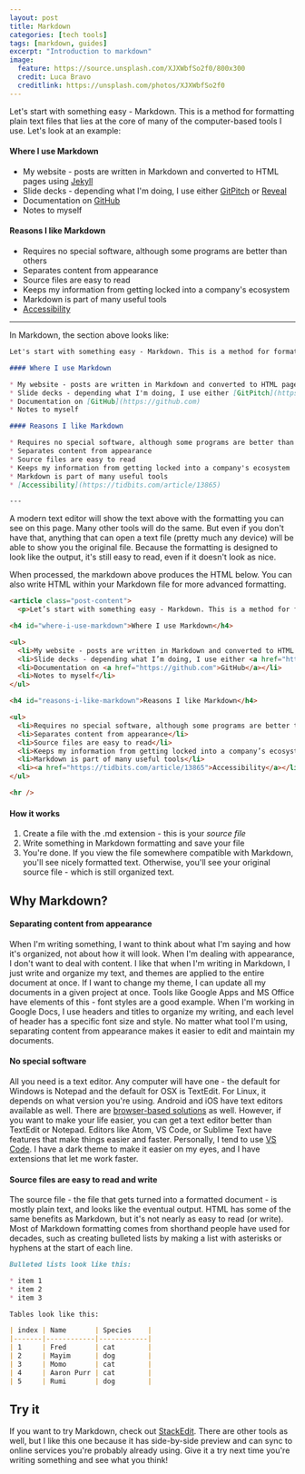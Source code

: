 ```yaml
---
layout: post
title: Markdown
categories: [tech tools]
tags: [markdown, guides]
excerpt: "Introduction to markdown"
image:
  feature: https://source.unsplash.com/XJXWbfSo2f0/800x300
  credit: Luca Bravo
  creditlink: https://unsplash.com/photos/XJXWbfSo2f0
---
```

Let's start with something easy - Markdown. This is a method for formatting plain text files that lies at the core of many of the computer-based tools I use. Let's look at an example:

#### Where I use Markdown

* My website - posts are written in Markdown and converted to HTML pages using [Jekyll](https://jekyllrb.com/)
* Slide decks - depending what I'm doing, I use either [GitPitch](https://gitpitch.com/) or [Reveal](http://lab.hakim.se/reveal-js/#/)
* Documentation on [GitHub](https://github.com)
* Notes to myself

#### Reasons I like Markdown

* Requires no special software, although some programs are better than others
* Separates content from appearance
* Source files are easy to read
* Keeps my information from getting locked into a company's ecosystem
* Markdown is part of many useful tools
* [Accessibility](https://tidbits.com/article/13865)

---

In Markdown, the section above looks like:
```markdown
Let's start with something easy - Markdown. This is a method for formatting plain text files that lies at the core of many of the computer-based tools I use. Let's look at an example:

#### Where I use Markdown

* My website - posts are written in Markdown and converted to HTML pages using [Jekyll](https://jekyllrb.com/)
* Slide decks - depending what I'm doing, I use either [GitPitch](https://gitpitch.com/) or [Reveal](http://lab.hakim.se/reveal-js/#/)
* Documentation on [GitHub](https://github.com)
* Notes to myself

#### Reasons I like Markdown

* Requires no special software, although some programs are better than others
* Separates content from appearance
* Source files are easy to read
* Keeps my information from getting locked into a company's ecosystem
* Markdown is part of many useful tools
* [Accessibility](https://tidbits.com/article/13865)

---
```

A modern text editor will show the text above with the formatting you can see on this page. Many other tools will do the same. But even if you don't have that, anything that can open a text file (pretty much any device) will be able to show you the original file. Because the formatting is designed to look like the output, it's still easy to read, even if it doesn't look as nice.

When processed, the markdown above produces the HTML below. You can also write HTML within your Markdown file for more advanced formatting.

```html
<article class="post-content">
  <p>Let’s start with something easy - Markdown. This is a method for formatting plain text files that lies at the core of many of the computer-based tools I use. Let’s look at an example:</p>

<h4 id="where-i-use-markdown">Where I use Markdown</h4>

<ul>
  <li>My website - posts are written in Markdown and converted to HTML pages using <a href="https://jekyllrb.com/">Jekyll</a></li>
  <li>Slide decks - depending what I’m doing, I use either <a href="https://gitpitch.com/">GitPitch</a> or <a href="http://lab.hakim.se/reveal-js/#/">Reveal</a></li>
  <li>Documentation on <a href="https://github.com">GitHub</a></li>
  <li>Notes to myself</li>
</ul>

<h4 id="reasons-i-like-markdown">Reasons I like Markdown</h4>

<ul>
  <li>Requires no special software, although some programs are better than others</li>
  <li>Separates content from appearance</li>
  <li>Source files are easy to read</li>
  <li>Keeps my information from getting locked into a company’s ecosystem</li>
  <li>Markdown is part of many useful tools</li>
  <li><a href="https://tidbits.com/article/13865">Accessibility</a></li>
</ul>

<hr />
```


#### How it works

1. Create a file with the .md extension - this is your *source file*
2. Write something in Markdown formatting and save your file
3. You're done. If you view the file somewhere compatible with Markdown, you'll see nicely formatted text. Otherwise, you'll see your original source file - which is still organized text.

## Why Markdown?

#### Separating content from appearance

When I'm writing something, I want to think about what I'm saying and how it's organized, not about how it will look. When I'm dealing with appearance, I don't want to deal with content. I like that when I'm writing in Markdown, I just write and organize my text, and themes are applied to the entire document at once. If I want to change my theme, I can update all my documents in a given project at once. Tools like Google Apps and MS Office have elements of this - font styles are a good example. When I'm working in Google Docs, I use headers and titles to organize my writing, and each level of header has a specific font size and style. No matter what tool I'm using, separating content from appearance makes it easier to edit and maintain my documents.

#### No special software

All you need is a text editor. Any computer will have one - the default for Windows is Notepad and the default for OSX is TextEdit. For Linux, it depends on what version you're using. Android and iOS have text editors available as well. There are [browser-based solutions](https://stackedit.io/) as well. However, if you want to make your life easier, you can get a text editor better than TextEdit or Notepad. Editors like Atom, VS Code, or Sublime Text have features that make things easier and faster. Personally, I tend to use [VS Code](https://code.visualstudio.com/). I have a dark theme to make it easier on my eyes, and I have extensions that let me work faster.

#### Source files are easy to read and write

The source file - the file that gets turned into a formatted document - is mostly plain text, and looks like the eventual output. HTML has some of the same benefits as Markdown, but it's not nearly as easy to read (or write). Most of Markdown formatting comes from shorthand people have used for decades, such as creating bulleted lists by making a list with asterisks or hyphens at the start of each line.

```markdown
Bulleted lists look like this:

* item 1
* item 2
* item 3

Tables look like this:

| index | Name       | Species    |
|-------|------------|------------|
| 1     | Fred       | cat        |
| 2     | Mayim      | dog        |
| 3     | Momo       | cat        |
| 4     | Aaron Purr | cat        |
| 5     | Rumi       | dog        |
```

## Try it

If you want to try Markdown, check out [StackEdit](https://stackedit.io/). There are other tools as well, but I like this one because it has side-by-side preview and can sync to online services you're probably already using. Give it a try next time you're writing something and see what you think!